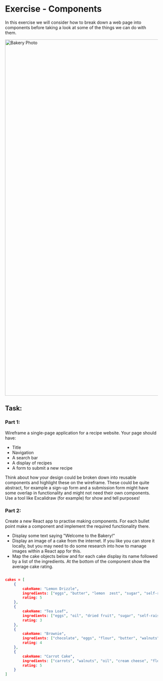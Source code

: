 

# Exercise - Components

In this exercise we will consider how to break down a web page into components before taking a look at some of the things we can do with them.

<img width="1175" alt="Bakery Photo" src="https://user-images.githubusercontent.com/101633036/173449375-404e0661-8257-4ebf-b58d-244afc865758.png">


## Task:

### Part 1:

Wireframe a single-page application for a recipe website. Your page should have:

- Title
- Navigation
- A search bar
- A display of recipes
- A form to submit a new recipe

Think about how your design could be broken down into reusable components and highlight these on the wireframe. These could be quite abstract, for example a sign-up form and a submission form might have some overlap in functionality and might not need their own components. Use a tool like Excalidraw (for example) for show and tell purposes!


### Part 2:

Create a new React app to practise making components. For each bullet point make a component and implement the required functionality there.

- Display some text saying "Welcome to the Bakery!"
- Display an image of a cake from the internet. If you like you can store it locally, but you may need to do some research into how to manage images within a React app for this.
- Map the cake objects below and for each cake display its name followed by a list of the ingredients. At the bottom of the component show the average cake rating.

```json

cakes = [
    {
        cakeName: "Lemon Drizzle",
        ingredients: ["eggs", "butter", "lemon  zest", "sugar", "self-raising flour"],
        rating: 5
    },
    {
        cakeName: "Tea Loaf",
        ingredients: ["eggs", "oil", "dried fruit", "sugar", "self-raising flour", "strong tea"],
        rating: 3
    },
    {
        cakeName: "Brownie",
        ingredients: ["chocolate", "eggs", "flour", "butter", "walnuts"],
        rating: 4
    },
    {
        cakeName: "Carrot Cake",
        ingredients: ["carrots", "walnuts", "oil", "cream cheese", "flour", "sugar"],
        rating: 5
    }
]

```
